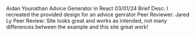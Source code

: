 Aidan Younathan
Advice Generator in React
03/01/24
Brief Desc: I recreated the provided design for an advice genrator
Peer Reviewer: Jared Ly
Peer Review: Site looks great and works as intended, not many differences between the example and this site great work!
